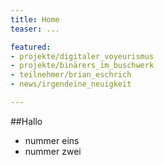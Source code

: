 ```yaml
---
title: Home
teaser: ...

featured:
- projekte/digitaler_voyeurismus
- projekte/binärers_im_buschwerk
- teilnehmer/brian_eschrich
- news/irgendeine_neuigkeit

---
```


##Hallo

* nummer eins
* nummer zwei